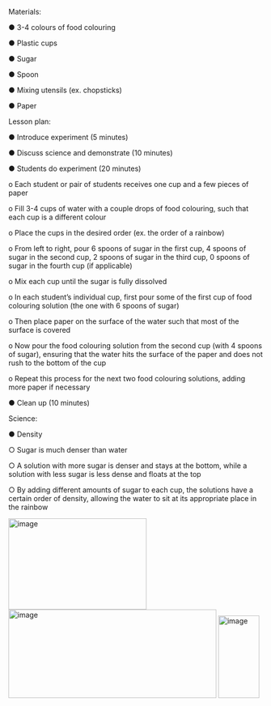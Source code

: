 Materials:

●	3-4 colours of food colouring

●	Plastic cups

●	Sugar

●	Spoon

●	Mixing utensils (ex. chopsticks)

●	Paper

Lesson plan:

●	Introduce experiment (5 minutes)

●	Discuss science and demonstrate (10 minutes)

●	Students do experiment (20 minutes)

o	Each student or pair of students receives one cup and a few pieces of paper

o	Fill 3-4 cups of water with a couple drops of food colouring, such that each cup is a different colour

o	Place the cups in the desired order (ex. the order of a rainbow)

o	From left to right, pour 6 spoons of sugar in the first cup, 4 spoons of sugar in the second cup, 2 spoons of sugar in the third cup, 0 spoons of sugar in the fourth cup (if applicable)

o	Mix each cup until the sugar is fully dissolved

o	In each student’s individual cup, first pour some of the first cup of food colouring solution (the one with 6 spoons of sugar)

o	Then place paper on the surface of the water such that most of the surface is covered

o	Now pour the food colouring solution from the second cup (with 4 spoons of sugar), ensuring that the water hits the surface of the paper and does not rush to the bottom of the cup

o	Repeat this process for the next two food colouring solutions, adding more paper if necessary

●	Clean up (10 minutes)

Science:

●	Density

○	Sugar is much denser than water

○	A solution with more sugar is denser and stays at the bottom, while a solution with less sugar is less dense and floats at the top

○	By adding different amounts of sugar to each cup, the solutions have a certain order of density, allowing the water to sit at its appropriate place in the rainbow

<img width="273" height="180" alt="image" src="https://github.com/user-attachments/assets/a79ad87d-4bae-458e-9a02-60b487e8b333" />
<img width="411" height="175" alt="image" src="https://github.com/user-attachments/assets/e9f6f396-1b63-4795-8624-8d52244bf7a1" />
<img width="81" height="163" alt="image" src="https://github.com/user-attachments/assets/e7355723-a111-43f8-8601-3506ec07f879" />




